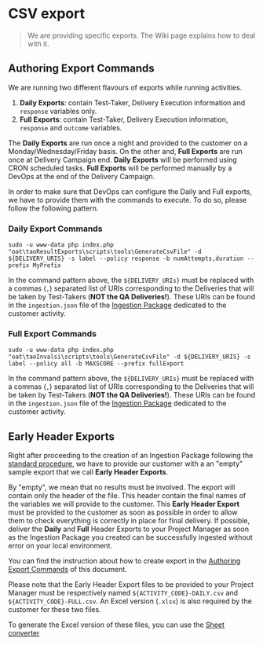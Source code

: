 # CSV export

> We are providing specific exports. The Wiki page explains how to deal with it.

## Authoring Export Commands

We are running two different flavours of exports while running activities.

1. **Daily Exports**: contain Test-Taker, Delivery Execution information and `response` variables only.
2. **Full Exports**: contain Test-Taker, Delivery Execution information, `response` and `outcome` variables.

The **Daily Exports** are run once a night and provided to the customer on a Monday/Wednesday/Friday basis. On the other and, **Full Exports** are run once at Delivery Campaign end. **Daily Exports** will be performed using CRON scheduled tasks. **Full Exports** will be performed manually by a DevOps at the end of the Delivery Campaign.

In order to make sure that DevOps can configure the Daily and Full exports, we have to provide them with the commands to execute. To do so, please follow the following pattern.

### Daily Export Commands

```shell
sudo -u www-data php index.php "oat\taoResultExports\scripts\tools\GenerateCsvFile" -d ${DELIVERY_URIS} -s label --policy response -b numAttempts,duration --prefix MyPrefix
```

In the command pattern above, the `${DELIVERY_URIs}` must be replaced with a commas (`,`) separated list of URIs corresponding to the Deliveries that will be taken by Test-Takers (**NOT the QA Deliveries!**). These URIs can be found in the `ingestion.json` file of the [Ingestion Package](https://github.com/oat-sa/extension-tao-operations/wiki/Ingestion-Packages#basic-structure-of-an-ingestion-package) dedicated to the customer activity.

### Full Export Commands

```shell
sudo -u www-data php index.php "oat\taoInvalsi\scripts\tools\GenerateCsvFile" -d ${DELIVERY_URIS} -s label --policy all -b MAXSCORE --prefix fullExport
```

In the command pattern above, the `${DELIVERY_URIs}` must be replaced with a commas (`,`) separated list of URIs corresponding to the Deliveries that will be taken by Test-Takers (**NOT the QA Deliveries!**). These URIs can be found in the `ingestion.json` file of the [Ingestion Package](https://github.com/oat-sa/extension-tao-operations/wiki/Ingestion-Packages#basic-structure-of-an-ingestion-package) dedicated to the customer activity.

## Early Header Exports

Right after proceeding to the creation of an Ingestion Package following the [standard procedure](https://github.com/oat-sa/extension-tao-operations/wiki/Ingestion-Packages#customer-ingestion-package-creation-process), we have to provide our customer with a an "empty" sample export that we call **Early Header Exports**.

By "empty", we mean that no results must be involved. The export will contain only the header of the file. This header contain the final names of the variables we will provide to the customer. This **Early Header Export** must be provided to the customer as soon as possible in order to allow them to check everything is correctly in place for final delivery. If possible, deliver the **Daily** and **Full** Header Exports to your Project Manager as soon as the Ingestion Package you created can be successfully ingested without error on your local environment.

You can find the instruction about how to create export in the [Authoring Export Commands](#authoring-export-commands) of this document.

Please note that the Early Header Export files to be provided to your Project Manager must be respectively named `${ACTIVITY_CODE}-DAILY.csv` and `${ACTIVITY_CODE}-FULL.csv`. An Excel version (`.xlsx`) is also required by the customer for these two files.

To generate the Excel version of these files, you can use the [Sheet converter](https://github.com/oat-sa/sheet-converter)